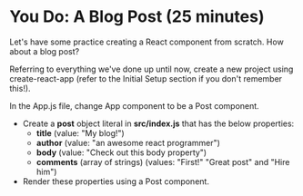 # You Do: A Blog Post (25 minutes) #

Let's have some practice creating a React component from scratch. How about a blog post?

Referring to everything we've done up until now, create a new project using create-react-app (refer to the Initial Setup section if you don't remember this!).

In the App.js file, change App component to be a Post component.

- Create a __post__ object literal in __src/index.js__ that has the below properties:
  - __title__  (value: "My blog!")
  - __author__ (value: "an awesome react programmer")
  - __body__ (value: "Check out this body property")
  - __comments__ (array of strings)  (values: "First!" "Great post" and "Hire him")
- Render these properties using a Post component.
